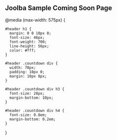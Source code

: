 ## Joolba Sample Coming Soon Page

@media (max-width: 575px) {

    #header h1 {
      margin: 0 0 10px 0;
      font-size: 46px;
      font-weight: 700;
      line-height: 56px;
      color: #fff;
    }

    #header .countdown div {
      width: 70px;
      padding: 10px 0;
      margin: 10px 8px;
    }
  
    #header .countdown div h3 {
      font-size: 28px;
      margin-bottom: 10px;
    }

    #header .countdown div h4 {
      font-size: 0.8em; 
      margin-bottom: 0.2em; 
    }
  }